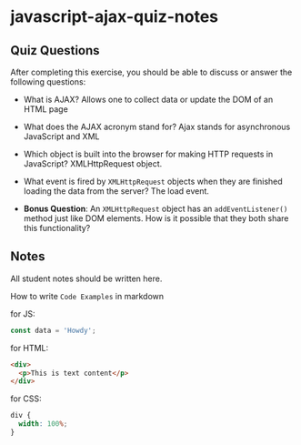 # javascript-ajax-quiz-notes

## Quiz Questions

After completing this exercise, you should be able to discuss or answer the following questions:

- What is AJAX?
  Allows one to collect data or update the DOM of an HTML page

- What does the AJAX acronym stand for?
  Ajax stands for asynchronous JavaScript and XML

- Which object is built into the browser for making HTTP requests in JavaScript?
  XMLHttpRequest object.

- What event is fired by `XMLHttpRequest` objects when they are finished loading the data from the server?
  The load event.

- **Bonus Question**: An `XMLHttpRequest` object has an `addEventListener()` method just like DOM elements. How is it possible that they both share this functionality?

## Notes

All student notes should be written here.

How to write `Code Examples` in markdown

for JS:

```javascript
const data = 'Howdy';
```

for HTML:

```html
<div>
  <p>This is text content</p>
</div>
```

for CSS:

```css
div {
  width: 100%;
}
```
